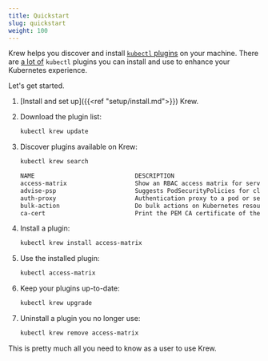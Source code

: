 ```yaml
---
title: Quickstart
slug: quickstart
weight: 100
---
```


Krew helps you discover and install [`kubectl` plugins][kpl] on your machine.
There are [a lot of][list] `kubectl` plugins you can install and use to enhance
your Kubernetes experience.

Let's get started.

1. [Install and set up]({{<ref "setup/install.md">}}) Krew.
1. Download the plugin list:

    ```sh
    kubectl krew update
    ```

1. Discover plugins available on Krew:

    ```sh
    kubectl krew search

    NAME                            DESCRIPTION                                         INSTALLED
    access-matrix                   Show an RBAC access matrix for server resources     no
    advise-psp                      Suggests PodSecurityPolicies for cluster.           no
    auth-proxy                      Authentication proxy to a pod or service            no
    bulk-action                     Do bulk actions on Kubernetes resources.            no
    ca-cert                         Print the PEM CA certificate of the current clu...  no
    ```

1. Install a plugin:

    ```sh
    kubectl krew install access-matrix
    ```

1. Use the installed plugin:

    ```sh
    kubectl access-matrix
    ```

1. Keep your plugins up-to-date:

    ```sh
    kubectl krew upgrade
    ```

1. Uninstall a plugin you no longer use:

    ```sh
    kubectl krew remove access-matrix
    ```

This is pretty much all you need to know as a user to use Krew.

[kpl]: https://kubernetes.io/docs/tasks/extend-kubectl/kubectl-plugins/
[list]: https://github.com/kubernetes-sigs/krew-index/blob/master/plugins.md
